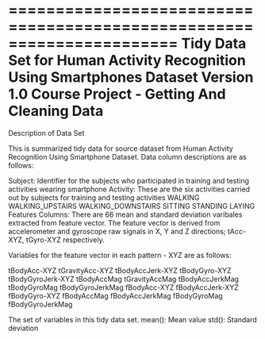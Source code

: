 ======================================================================
Tidy Data Set for Human Activity Recognition Using Smartphones Dataset
Version 1.0
Course Project - Getting And Cleaning Data
======================================================================

Description of Data Set

This is summarized tidy data for source dataset from Human Activity Recognition Using Smartphone Dataset. Data column descriptions are as follows:

Subject:  Identifier for the subjects who participated in training and testing activities wearing smartphone 
Activity: These are the six activities carried out by subjects for training and testing activities
            WALKING
            WALKING_UPSTAIRS
            WALKING_DOWNSTAIRS
            SITTING
            STANDING
            LAYING
Features Columns: There are 66 mean and standard deviation varibales extracted from feature vector. The feature vector is derived from accelerometer and gyroscope raw signals in X, Y and Z directions; tAcc-XYZ, tGyro-XYZ respectively. 

Variables for the feature vector in each pattern - XYZ are as follows:

tBodyAcc-XYZ
tGravityAcc-XYZ
tBodyAccJerk-XYZ
tBodyGyro-XYZ
tBodyGyroJerk-XYZ
tBodyAccMag
tGravityAccMag
tBodyAccJerkMag
tBodyGyroMag
tBodyGyroJerkMag
fBodyAcc-XYZ
fBodyAccJerk-XYZ
fBodyGyro-XYZ
fBodyAccMag
fBodyAccJerkMag
fBodyGyroMag
fBodyGyroJerkMag

The set of variables in this tidy data set.
mean(): Mean value
std(): Standard deviation


            

